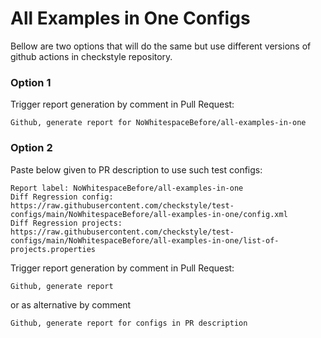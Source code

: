 # All Examples in One Configs

Bellow are two options that will do the same but use different versions
of github actions in checkstyle repository.


### Option 1
Trigger report generation by comment in Pull Request:
```
Github, generate report for NoWhitespaceBefore/all-examples-in-one
```

### Option 2

Paste below given to PR description to use such test configs:
```
Report label: NoWhitespaceBefore/all-examples-in-one
Diff Regression config: https://raw.githubusercontent.com/checkstyle/test-configs/main/NoWhitespaceBefore/all-examples-in-one/config.xml
Diff Regression projects: https://raw.githubusercontent.com/checkstyle/test-configs/main/NoWhitespaceBefore/all-examples-in-one/list-of-projects.properties
```

Trigger report generation by comment in Pull Request:
```
Github, generate report
```
or as alternative by comment
```
Github, generate report for configs in PR description
```

